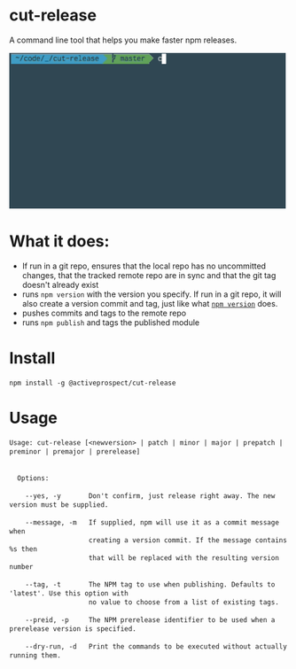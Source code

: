 # cut-release

A command line tool that helps you make faster npm releases.

![](https://raw.githubusercontent.com/activeprospect/cut-release/master/demo.gif)

# What it does:

  * If run in a git repo, ensures that the local repo has no uncommitted changes, that the tracked remote repo
    are in sync and that the git tag doesn't already exist
  * runs `npm version` with the version you specify. If run in a git repo, it will also create a version commit and tag,
    just like what [`npm version`](https://docs.npmjs.com/cli/version) does.
  * pushes commits and tags to the remote repo
  * runs `npm publish` and tags the published module

# Install

    npm install -g @activeprospect/cut-release

# Usage 

```
Usage: cut-release [<newversion> | patch | minor | major | prepatch | preminor | premajor | prerelease]


  Options:

    --yes, -y       Don't confirm, just release right away. The new version must be supplied.

    --message, -m   If supplied, npm will use it as a commit message when
                    creating a version commit. If the message contains %s then
                    that will be replaced with the resulting version number

    --tag, -t       The NPM tag to use when publishing. Defaults to 'latest'. Use this option with
                    no value to choose from a list of existing tags.

    --preid, -p     The NPM prerelease identifier to be used when a prerelease version is specified.

    --dry-run, -d   Print the commands to be executed without actually running them.
```
